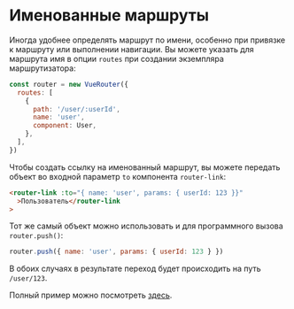 # Именованные маршруты

Иногда удобнее определять маршрут по имени, особенно при привязке к маршруту или выполнении навигации. Вы можете указать для маршрута имя в опции `routes` при создании экземпляра маршрутизатора:

```js
const router = new VueRouter({
  routes: [
    {
      path: '/user/:userId',
      name: 'user',
      component: User,
    },
  ],
})
```

Чтобы создать ссылку на именованный маршрут, вы можете передать объект во входной параметр `to` компонента `router-link`:

```html
<router-link :to="{ name: 'user', params: { userId: 123 }}"
  >Пользователь</router-link
>
```

Тот же самый объект можно использовать и для программного вызова `router.push()`:

```js
router.push({ name: 'user', params: { userId: 123 } })
```

В обоих случаях в результате переход будет происходить на путь `/user/123`.

Полный пример можно посмотреть [здесь](https://github.com/zachhaber/vue-router-state/blob/dev/examples/named-routes/app.js).
